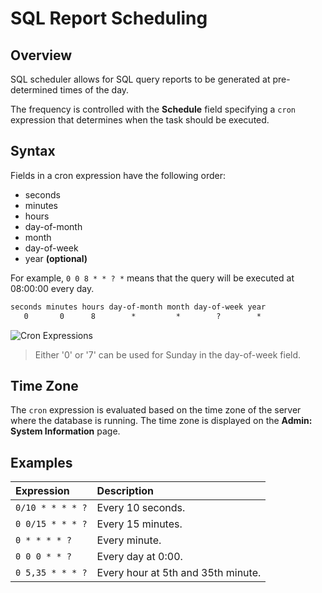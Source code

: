 # SQL Report Scheduling

## Overview

SQL scheduler allows for SQL query reports to be generated at pre-determined times of the day.

The frequency is controlled with the **Schedule** field specifying a `cron` expression that determines when the task should be executed.

## Syntax

Fields in a cron expression have the following order:

* seconds
* minutes
* hours
* day-of-month
* month
* day-of-week
* year **(optional)**

For example, `0 0 8 * * ? *` means that the query will be executed at 08:00:00 every day.

```txt
seconds minutes hours day-of-month month day-of-week year
   0       0      8        *         *        ?        *
```

![Cron Expressions](https://axibase.com/wp-content/uploads/2016/03/cron_expressions.png)

 > Either '0' or '7' can be used for Sunday in the day-of-week field.

## Time Zone

The `cron` expression is evaluated based on the time zone of the server where the database is running. The time zone is displayed on the **Admin: System Information** page.

## Examples

**Expression** | **Description**
:---|:---
`0/10 * * * * ?` | Every 10 seconds.
`0 0/15 * * * ?` | Every 15 minutes.
`0 * * * * ?` | Every minute.
`0 0 0 * * ?` | Every day at 0:00.
`0 5,35 * * * ?` | Every hour at 5th and 35th minute.